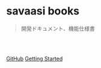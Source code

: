 # <b>savaasi books</b>

> 開発ドキュメント、機能仕様書
<br/>
<br/>

[GitHub](https://github.com/s-tochika/savaasi-books)
[Getting Started](#savaasi-books)

